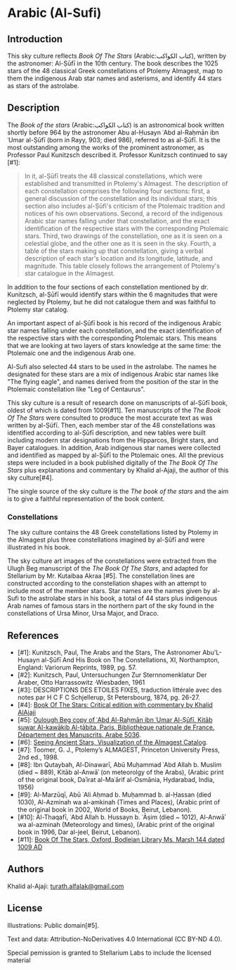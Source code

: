 # Arabic (Al-Sufi)

## Introduction

This sky culture reflects _Book Of The Stars_ (Arabic:كتاب الكواكب), 
written by the astronomer: Al-Ṣūfī in the 10th century. The book describes 
the 1025 stars of the 48 classical Greek constellations of Ptolemy Almagest, 
map to them the indigenous Arab star names and asterisms, and identify 44 stars as stars of the astrolabe. 

## Description

The _Book of the stars_ (Arabic:كتاب الكواكب) is an astronomical book written
shortly before 964 by the astronomer Abu al-Ḥusayn ʿAbd al-Raḥmān ibn ʿUmar
al-Ṣūfī (born in Rayy, 903; died 986), referred to as al-Ṣūfī. It is the most
outstanding among the works of the prominent astronomer, as Professor Paul
Kunitzsch described it. Professor Kunitzsch continued to say [#1]:

> In it, al-Ṣūfī treats the 48 classical constellations, which were established
> and transmitted in Ptolemy's Almagest. The description of each constellation
> comprises the following four sections: first, a general discussion of the
> constellation and its individual stars; this section also includes al-Ṣūfi's
> criticism of the Ptolemaic tradition and notices of his own observations. 
> Second, a record of the indigenous Arabic star names falling under that
> constellation, and the exact identification of the respective stars with the
> corresponding Ptolemaic stars. 
> Third, two drawings of the constellation, one as it is seen on a celestial
> globe, and the other one as it is seen in the sky. Fourth, a table of the
> stars making up that constellation, giving a verbal description of each
> star's location and its longitude, latitude, and magnitude. This table
> closely follows the arrangement of Ptolemy's star catalogue in the Almagest.

In addition to the four sections of each constellation mentioned by dr.
Kunitzsch, al-Ṣūfī would identify stars within the 6 magnitudes that were
neglected by Ptolemy, but he did not catalogue them and was faithful to Ptolemy
star catalog.

An important aspect of al-Ṣūfī book is his record of the indigenous Arabic star
names falling under each constellation, and the exact identification of the
respective stars with the corresponding Ptolemaic stars. This means that we are
looking at two layers of stars knowledge at the same time: the Ptolemaic one
and the indigenous Arab one. 

Al-Sufi also selected 44 stars to be used in the astrolabe. The names he 
designated for these stars are a mix of indigenous Arabic star names like "The 
flying eagle", and names derived from the position of the star in the Ptolemaic 
constellation like "Leg of Centaurus". 


This sky culture is a result of research done on manuscripts of al-Ṣūfī book,
oldest of which is dated from 1009[#11]. 
Ten manuscripts of the _The Book Of The Stars_ were consulted to produce the
most accurate text as was written by al-Ṣūfī. Then, each member star of the 48
constellations was identified according to al-Ṣūfī description, and new tables
were built including modern star designations from the Hipparcos, Bright stars,
and Bayer catalogues. In addition, Arab indigenous star names were collected
and identified as mapped by al-Ṣūfī to the Ptolemaic ones. All the previous
steps were included in a book published digitally of the _The Book Of The
Stars_ plus explanations and commentary by Khalid al-Ajaji, the author of this
sky culture[#4].

The single source of the sky culture is the _The book of the stars_ and the aim
is to give a faithful representation of the book content.

### Constellations

The sky culture contains the 48 Greek constellations listed by Ptolemy in the
Almagest plus three constellations imagined by al-Ṣūfī and were illustrated in
his book.

The sky culture art images of the constellations were extracted from the Ulugh 
Beg manuscript of the _The Book Of The Stars_, and adapted for Stellarium by Mr. 
Kutaibaa Akraa [#5]. The constellation lines are constructed according to the 
constellation shapes with an attempt to include most of the member stars. Star 
names are the names given by al-Sufi to the astrolabe stars in his book, a total 
of 44 stars plus indigenous Arab names of famous stars in the northern part of 
the sky found in the constellations of Ursa Minor, Ursa Major, and Draco. 

## References

 - [#1]: Kunitzsch, Paul, The Arabs and the Stars, The Astronomer Abu'L-Husayn al-Ṣūfī And His Book on The Constellations, XI, Northampton, England: Variorum Reprints, 1989, pg. 57.
 - [#2]: Kunitzsch, Paul, Untersuchungen Zur Sternnomenklatur Der Araber, Otto Harrassowitz ·Wiesbaden, 1961
 - [#3]: DESCRIPTIONS DES ETOILES FIXES, traduction littérale avec des notes par H C F C Schjellerup, St Petersbourg, 1874, pg. 26-27.
 - [#4]: [Book Of The Stars: Critical edition with commentary by Khalid AlAjaji](https://drive.google.com/drive/folders/1s6JXzftwjMQ5rgZoGE3718EtBLBZtjzr?usp=sharing)
 - [#5]: [Oulough Beg copy of ʿAbd Al-Raḥmān ibn ʿUmar Al-Ṣūfī. Kitāb ṣuwar Al-kawākib Al-ṯābita, Paris, Bibliothèque nationale de France. Département des Manuscrits. Arabe 5036](https://gallica.bnf.fr/ark:/12148/btv1b60006156.r=.langEN).
 - [#6]: [Seeing Ancient Stars, Visualization of the Almagest Catalog](http://www.etwright.org/astro/almagest.html#cat).
 - [#7]: Toomer, G. J., Ptolemy’s ALMAGEST, Princeton University Press, 2nd ed., 1998.
 - [#8]: Ibn Qutaybah, Al-Dinawarī, Abū Muḥammad ʿAbd Allah b. Muslim (died ~ 889), Kitāb al-Anwāʾ (on meteorolgy of the Arabs), (Arabic print of the original book, Daʾirat al-Maʿārif al-Osmānia, Hydarabad, India, 1956)
 - [#9]: Al-Marzūqī, Abū ʿAli Aḥmad b. Muḥammad b. al-Ḥassan (died 1030), Al-Azminah wa al-amkinah (Times and Places), (Arabic print of the original book in 2002, World of Books, Beirut, Lebanon).
 - [#10]: Al-Thaqafī, ʿAbd Allah b. Ḥussayn b. ʿĀṣim (died ~ 1012), Al-Anwāʾ wa al-azminah (Meteorology and times), (Arabic print of the original book in 1996, Dar al-jeel, Beirut, Lebanon).
 - [#11]: [Book Of The Stars, Oxford, Bodleian Library Ms. Marsh 144 dated 1009 AD](https://iiif.bodleian.ox.ac.uk/iiif/viewer/c1caa84c-f6d2-483f-9eb4-2439cccdc801#?c=0&m=0&s=0&cv=25&r=0&xywh=-4815%2C-378%2C14782%2C7535)

## Authors

Khalid al-Ajaji: turath.alfalak@gmail.com

## License

Illustrations: Public domain[#5].

Text and data: Attribution-NoDerivatives 4.0 International (CC BY-ND 4.0).

Special pemission is granted to Stellarium Labs to include the licensed material 

